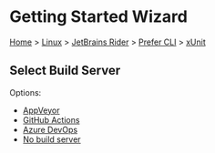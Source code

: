 # Getting Started Wizard

[Home](/docs/wiz/readme.md) > [Linux](Linux.md) > [JetBrains Rider](Linux_Rider.md) > [Prefer CLI](Linux_Rider_Cli.md) > [xUnit](Linux_Rider_Cli_xUnit.md)

## Select Build Server

Options:
 * [AppVeyor](Linux_Rider_Cli_xUnit_AppVeyor.md)
 * [GitHub Actions](Linux_Rider_Cli_xUnit_GitHubActions.md)
 * [Azure DevOps](Linux_Rider_Cli_xUnit_AzureDevOps.md)
 * [No build server](Linux_Rider_Cli_xUnit_None.md)
